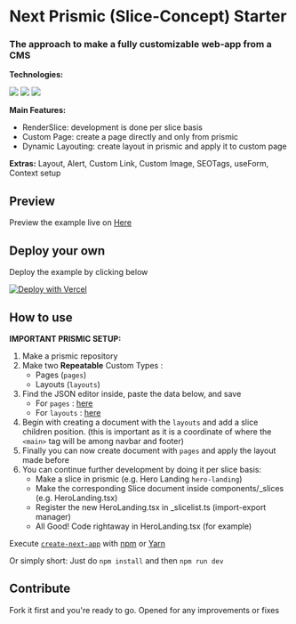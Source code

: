 # Next Prismic (Slice-Concept) Starter
### The approach to make a fully customizable web-app from a CMS

**Technologies:**

[![](https://img.shields.io/badge/NEXT%20-%23000000.svg?&style=flat&logo=next.js&logoColor=white)](https://nextjs.org)
[![](https://img.shields.io/badge/PRISMIC%20-%235163BA.svg?&style=flat&logo=prismic&logoColor=white)](https://prismic.io)
[![](https://img.shields.io/badge/TAILWIND%20-%2338B2AC.svg?&style=flat&logo=tailwindcss&logoColor=white)](https://tailwindcss.com) 

**Main Features:**

- RenderSlice: development is done per slice basis
- Custom Page: create a page directly and only from prismic
- Dynamic Layouting: create layout in prismic and apply it to custom page

**Extras:** Layout, Alert, Custom Link, Custom Image, SEOTags, useForm, Context setup

## Preview

Preview the example live on [Here](https://next-prismic-starter.errbint.net)

## Deploy your own

Deploy the example by clicking below

[![Deploy with Vercel](https://vercel.com/button)](https://vercel.com/new/clone?repository-url=https://github.com/stackoverprof/next-prismic-starter)

## How to use

**IMPORTANT PRISMIC SETUP:**

1. Make a prismic repository
2. Make two **Repeatable** Custom Types : 
	- Pages (```pages```)
	- Layouts (```layouts```)
3. Find the JSON editor inside, paste the data below, and save
	- For ```pages``` :  [here](core/prismic/pages.model.json)
	- For ```layouts``` :  [here](core/prismic/layouts.model.json)
4. Begin with creating a document with the ```layouts``` and add a slice children position. 
(this is important as it is a coordinate of where the ```<main>``` tag will be among navbar and footer)
5. Finally you can now create document with ```pages``` and apply the layout made before
6. You can continue further development by doing it per slice basis:
	- Make a slice in prismic (e.g. Hero Landing ```hero-landing```)
	- Make the corresponding Slice document inside components/_slices  (e.g. HeroLanding.tsx)
	- Register the new HeroLanding.tsx in _slicelist.ts (import-export manager)
	- All Good! Code rightaway in HeroLanding.tsx (for example)



Execute [`create-next-app`](https://github.com/vercel/next.js/tree/canary/packages/create-next-app) with [npm](https://docs.npmjs.com/cli/init) or [Yarn](https://yarnpkg.com/lang/en/docs/cli/create/)

Or simply short:
Just do 
```npm install```
and then 
```npm run dev```

## Contribute

Fork it first and you're ready to go.
Opened for any improvements or fixes
